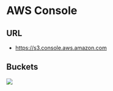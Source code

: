 # AWS Console

## URL
* https://s3.console.aws.amazon.com

## Buckets
[<img src="https://i.imgur.com/yCd1NWr.png">](https://i.imgur.com/yCd1NWr.png)
